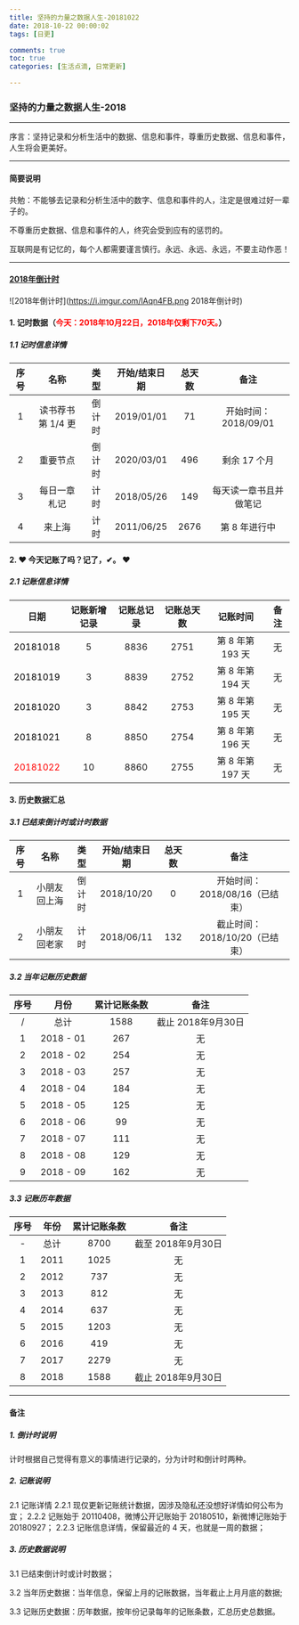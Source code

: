 ```yaml
---
title: 坚持的力量之数据人生-20181022
date: 2018-10-22 00:00:02
tags: [日更]

comments: true
toc: true
categories: [生活点滴, 日常更新]

---
```



### 坚持的力量之数据人生-2018

------
>
序言：坚持记录和分析生活中的数据、信息和事件，尊重历史数据、信息和事件，人生将会更美好。
>
------
#### 简要说明
>
共勉：不能够去记录和分析生活中的数字、信息和事件的人，注定是很难过好一辈子的。

不尊重历史数据、信息和事件的人，终究会受到应有的惩罚的。

互联网是有记忆的，每个人都需要谨言慎行。永远、永远、永远，不要主动作恶！
>
------

#### [2018年倒计时](https://i.imgur.com/Qlo5mNr.png, "小程序，2018年倒计时")
![2018年倒计时](https://i.imgur.com/lAqn4FB.png 2018年倒计时)

#### 1. 记时数据（<font color="red">今天：2018年10月22日，2018年仅剩下70天。</font>）
##### 1.1 记时信息详情

| 序号 |       名称        |  类型  | 开始/结束日期 | 总天数 |          备注             |
| :--: | :---------------: | :----: | :-----------: | :----: | :-----------------------: |
|  1   | 读书荐书第 1/4 更 | 倒计时 | 2019/01/01    |  71    | 开始时间：2018/09/01      |
|  2   | 重要节点          | 倒计时 | 2020/03/01    |  496   | 剩余 17 个月              |
|  3   | 每日一章札记      | 计时   | 2018/05/26    |  149   | 每天读一章书且并做笔记    |
|  4   | 来上海            | 计时   | 2011/06/25    |  2676  | 第 8 年进行中             |


#### 2. ❤ 今天记账了吗？记了，✔。 ❤
##### 2.1 记账信息详情
| 日期                                 | 记账新增记录 | 记账总记录 | 记账总天数 | 记账时间         | 备注     |
| :------:                             | :------:     | :------:   | :------:   | :------:         | :------: |
|<font color="black"> 20181018 </font> | 5            | 8836       | 2751       | 第 8 年第 193 天 | 无       |
|<font color="black"> 20181019 </font> | 3            | 8839       | 2752       | 第 8 年第 194 天 | 无       |
|<font color="black"> 20181020 </font> | 3            | 8842       | 2753       | 第 8 年第 195 天 | 无       |
|<font color="black"> 20181021 </font> | 8            | 8850       | 2754       | 第 8 年第 196 天 | 无       |
|<font color="red">   20181022 </font> | 10           | 8860       | 2755       | 第 8 年第 197 天 | 无       |

#### 3. 历史数据汇总

##### 3.1 已结束倒计时或计时数据

| 序号 |       名称        |  类型  | 开始/结束日期 | 总天数 |          备注                 |
| :--: | :---------------: | :----: | :-----------: | :----: | :---------------------------: |
|  1   | 小朋友回上海      | 倒计时 | 2018/10/20    |  0     | 开始时间：2018/08/16（已结束）|
|  2   | 小朋友回老家      | 计时   | 2018/06/11    |  132   | 截止时间：2018/10/20（已结束）|

##### 3.2 当年记账历史数据
| 序号     | 月份      | 累计记账条数| 备注              |
| :------: | :------:  | :------:    | :------:          |
| /        | 总计      | 1588        | 截止 2018年9月30日|
| 1        | 2018 - 01 |  267        | 无                |
| 2        | 2018 - 02 |  254        | 无                |
| 3        | 2018 - 03 |  257        | 无                |
| 4        | 2018 - 04 |  184        | 无                |
| 5        | 2018 - 05 |  125        | 无                |
| 6        | 2018 - 06 |   99        | 无                |
| 7        | 2018 - 07 |  111        | 无                |
| 8        | 2018 - 08 |  129        | 无                |
| 9        | 2018 - 09 |  162        | 无                |

##### 3.3 记账历年数据
| 序号     | 年份     | 累计记账条数 | 备注               |
| :------: | :------: | :------:     | :------:           |
| -        | 总计     | 8700         | 截至 2018年9月30日 |
| 1        | 2011     | 1025         | 无                 |
| 2        | 2012     |  737         | 无                 |
| 3        | 2013     |  812         | 无                 |
| 4        | 2014     |  637         | 无                 |
| 5        | 2015     | 1203         | 无                 |
| 6        | 2016     |  419         | 无                 |
| 7        | 2017     | 2279         | 无                 |
| 8        | 2018     | 1588         | 截止 2018年9月30日 |
------
#### 备注

##### 1. 倒计时说明

>
计时根据自己觉得有意义的事情进行记录的，分为计时和倒计时两种。
>

##### 2. 记账说明

>
2.1 记账详情
2.2.1 现仅更新记账统计数据，因涉及隐私还没想好详情如何公布为宜；
2.2.2 记账始于 20110408，微博公开记账始于 20180510，新微博记账始于 20180927；
2.2.3 记账信息详情，保留最近的 4 天，也就是一周的数据；
>

##### 3. 历史数据说明

>
3.1 已结束倒计时或计时数据；

3.2 当年历史数据：当年信息，保留上月的记账数据，当年截止上月月底的数据;

3.3 记账历史数据：历年数据，按年份记录每年的记账条数，汇总历史总数据。
>
